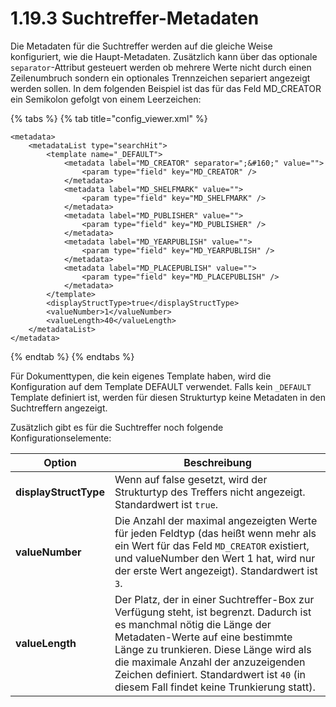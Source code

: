 # 1.19.3 Suchtreffer-Metadaten

Die Metadaten für die Suchtreffer werden auf die gleiche Weise konfiguriert, wie die Haupt-Metadaten. Zusätzlich kann über das optionale `separator`-Attribut gesteuert werden ob mehrere Werte nicht durch einen Zeilenumbruch sondern ein optionales Trennzeichen separiert angezeigt werden sollen. In dem folgenden Beispiel ist das für das Feld MD\_CREATOR ein Semikolon gefolgt von einem Leerzeichen:

{% tabs %}
{% tab title="config_viewer.xml" %}
```markup
<metadata>
    <metadataList type="searchHit">
        <template name="_DEFAULT">
            <metadata label="MD_CREATOR" separator=";&#160;" value="">
                <param type="field" key="MD_CREATOR" />
            </metadata>
            <metadata label="MD_SHELFMARK" value="">
                <param type="field" key="MD_SHELFMARK" />
            </metadata>
            <metadata label="MD_PUBLISHER" value="">
                <param type="field" key="MD_PUBLISHER" />
            </metadata>
            <metadata label="MD_YEARPUBLISH" value="">
                <param type="field" key="MD_YEARPUBLISH" />
            </metadata>
            <metadata label="MD_PLACEPUBLISH" value="">
                <param type="field" key="MD_PLACEPUBLISH" />
            </metadata>
        </template>
        <displayStructType>true</displayStructType>
        <valueNumber>1</valueNumber>
        <valueLength>40</valueLength>
    </metadataList>
</metadata>
```
{% endtab %}
{% endtabs %}

Für Dokumenttypen, die kein eigenes Template haben, wird die Konfiguration auf dem Template DEFAULT verwendet. Falls kein `_DEFAULT` Template definiert ist, werden für diesen Strukturtyp keine Metadaten in den Suchtreffern angezeigt.

Zusätzlich gibt es für die Suchtreffer noch folgende Konfigurationselemente:

| **Option**            | Beschreibung                                                                                                                                                                                                                                                                                                                        |
| --------------------- | ----------------------------------------------------------------------------------------------------------------------------------------------------------------------------------------------------------------------------------------------------------------------------------------------------------------------------------- |
| **displayStructType** | Wenn auf false gesetzt, wird der Strukturtyp des Treffers nicht angezeigt. Standardwert ist `true`.                                                                                                                                                                                                                                 |
| **valueNumber**       | Die Anzahl der maximal angezeigten Werte für jeden Feldtyp (das heißt wenn mehr als ein Wert für das Feld `MD_CREATOR` existiert, und valueNumber den Wert 1 hat, wird nur der erste Wert angezeigt). Standardwert ist `3`.                                                                                                         |
| **valueLength**       | Der Platz, der in einer Suchtreffer-Box zur Verfügung steht, ist begrenzt. Dadurch ist es manchmal nötig die Länge der Metadaten-Werte auf eine bestimmte Länge zu trunkieren. Diese Länge wird als die maximale Anzahl der anzuzeigenden Zeichen definiert. Standardwert ist `40` (in diesem Fall findet keine Trunkierung statt). |
